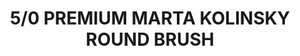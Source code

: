 ---
layout: product
title: "5/0 PREMIUM MARTA KOLINSKY ROUND BRUSH"
price: "1700" 
desc: "Četkica"
img_path: "/assets/img/A.MIG-8600.webp"
brand: "AMMO"
available: false
special_offer: false
new: true
soon: false
cat: "070000"
subcat: "070100"
subsubcat: "070102"
sifra: "A.MIG-8600"
popular: false
---